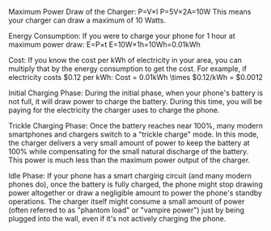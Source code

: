 Maximum Power Draw of the Charger: P=V×I
P=5V×2A=10W
This means your charger can draw a maximum of 10 Watts.

Energy Consumption: If you were to charge your phone for 1 hour at maximum power draw:
E=P×t
E=10W×1h=10Wh=0.01kWh

Cost: If you know the cost per kWh of electricity in your area, you can multiply that by the energy consumption to get the cost. For example, if electricity costs $0.12 per kWh:
Cost = 0.01kWh \times $0.12/kWh = $0.0012

Initial Charging Phase: 
    During the initial phase, when your phone's battery is not full, it will draw power to charge the battery. During this time, you will be paying for the electricity the charger uses to charge the phone.

Trickle Charging Phase: 
    Once the battery reaches near 100%, many modern smartphones and chargers switch to a "trickle charge" mode. In this mode, the charger delivers a very small amount of power to keep the battery at 100% while compensating for the small natural discharge of the battery. This power is much less than the maximum power output of the charger.

Idle Phase: 
    If your phone has a smart charging circuit (and many modern phones do), once the battery is fully charged, the phone might stop drawing power altogether or draw a negligible amount to power the phone's standby operations. The charger itself might consume a small amount of power (often referred to as "phantom load" or "vampire power") just by being plugged into the wall, even if it's not actively charging the phone.